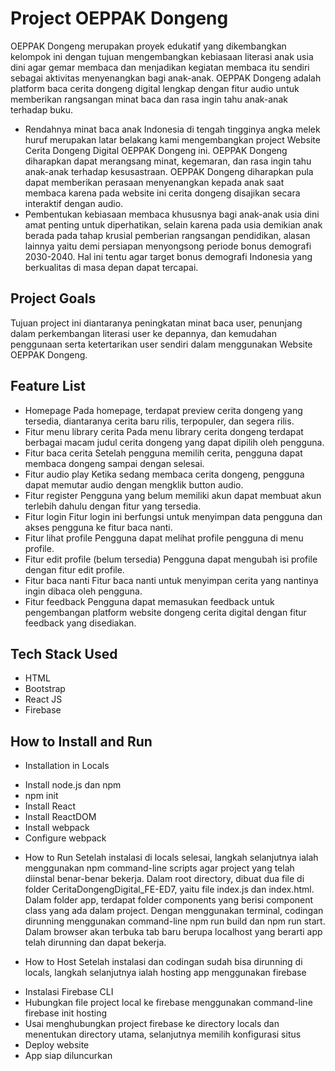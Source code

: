 # Project OEPPAK Dongeng
OEPPAK Dongeng merupakan proyek edukatif yang dikembangkan kelompok ini dengan tujuan mengembangkan kebiasaan literasi anak usia dini agar gemar membaca dan menjadikan kegiatan membaca itu sendiri sebagai aktivitas menyenangkan bagi anak-anak. OEPPAK Dongeng adalah platform baca cerita dongeng digital lengkap dengan fitur audio untuk memberikan rangsangan minat baca dan rasa ingin tahu anak-anak terhadap buku.

- Rendahnya minat baca anak Indonesia di tengah tingginya angka melek huruf merupakan latar belakang kami mengembangkan project Website Cerita Dongeng Digital OEPPAK Dongeng ini. OEPPAK Dongeng diharapkan dapat merangsang minat, kegemaran, dan rasa ingin tahu anak-anak terhadap kesusastraan. OEPPAK Dongeng diharapkan pula dapat memberikan perasaan menyenangkan kepada anak saat membaca karena pada website ini cerita dongeng disajikan secara interaktif dengan audio. 
- Pembentukan kebiasaan membaca khususnya bagi anak-anak usia dini amat penting untuk diperhatikan, selain karena pada usia demikian anak berada pada tahap krusial pemberian rangsangan pendidikan, alasan lainnya yaitu demi persiapan menyongsong periode bonus demografi 2030-2040. Hal ini tentu agar target bonus demografi Indonesia yang berkualitas di masa depan dapat tercapai.

## Project Goals
Tujuan project ini diantaranya peningkatan minat baca user, penunjang dalam perkembangan literasi user ke depannya, dan kemudahan penggunaan serta ketertarikan user sendiri dalam menggunakan Website OEPPAK Dongeng.

## Feature List
* Homepage
Pada homepage, terdapat preview cerita dongeng yang tersedia, diantaranya cerita baru rilis, terpopuler, dan segera rilis.
* Fitur menu library cerita
Pada menu library cerita dongeng terdapat berbagai macam judul cerita dongeng yang dapat dipilih oleh pengguna.
* Fitur baca cerita
Setelah pengguna memilih cerita, pengguna dapat membaca dongeng sampai dengan selesai.
* Fitur audio play
Ketika sedang membaca cerita dongeng, pengguna dapat memutar audio dengan mengklik button audio.
* Fitur register
Pengguna yang belum memiliki akun dapat membuat akun terlebih dahulu dengan fitur yang tersedia.
* Fitur login
Fitur login ini berfungsi untuk menyimpan data pengguna dan akses pengguna ke fitur baca nanti.
* Fitur lihat profile
Pengguna dapat melihat profile pengguna di menu profile.
* Fitur edit profile (belum tersedia)
Pengguna dapat mengubah isi profile dengan fitur edit profile.
* Fitur baca nanti
Fitur baca nanti untuk menyimpan cerita yang nantinya ingin dibaca oleh pengguna.
* Fitur feedback
Pengguna dapat memasukan feedback untuk pengembangan platform website dongeng cerita digital dengan fitur feedback yang disediakan.

## Tech Stack Used
- HTML
- Bootstrap
- React JS
- Firebase


## How to Install and Run
* Installation in Locals
- Install node.js dan npm
- npm init
- Install React
- Install ReactDOM
- Install webpack
- Configure webpack

* How to Run
Setelah instalasi di locals selesai, langkah selanjutnya ialah menggunakan npm command-line scripts agar project yang telah diinstal benar-benar bekerja. Dalam root directory, dibuat dua file di folder CeritaDongengDigital_FE-ED7, yaitu file index.js dan index.html.
Dalam folder app, terdapat folder components yang berisi component class yang ada dalam project. Dengan menggunakan terminal, codingan dirunning menggunakan command-line npm run build dan npm run start. Dalam browser akan terbuka tab baru berupa localhost yang berarti app telah dirunning dan dapat bekerja.

* How to Host
Setelah instalasi dan codingan sudah bisa dirunning di locals, langkah selanjutnya ialah hosting app menggunakan firebase
- Instalasi Firebase CLI
- Hubungkan file project local ke firebase menggunakan command-line firebase init hosting
- Usai menghubungkan project firebase ke directory locals dan menentukan directory utama, selanjutnya memilih konfigurasi situs
- Deploy website
- App siap diluncurkan